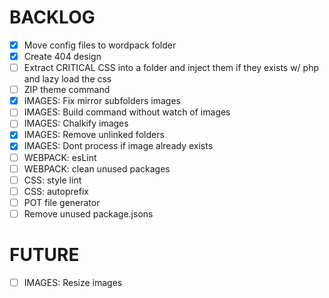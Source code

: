 
# BACKLOG

- [x] Move config files to wordpack folder
- [x] Create 404 design
- [ ] Extract CRITICAL CSS into a folder and inject them if they exists w/ php and lazy load the css
- [ ] ZIP theme command
- [x] IMAGES: Fix mirror subfolders images
- [ ] IMAGES: Build command without watch of images
- [ ] IMAGES: Chalkify images
- [x] IMAGES: Remove unlinked folders
- [x] IMAGES: Dont process if image already exists
- [ ] WEBPACK: esLint
- [ ] WEBPACK: clean unused packages
- [ ] CSS: style lint
- [ ] CSS: autoprefix
- [ ] POT file generator
- [ ] Remove unused package.jsons

# FUTURE
- [ ] IMAGES: Resize images